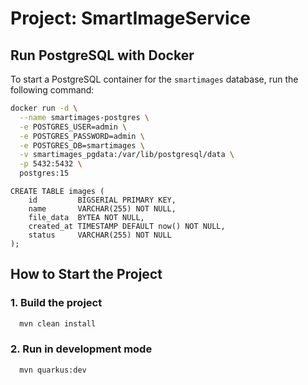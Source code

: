 # Project: SmartImageService

## Run PostgreSQL with Docker

To start a PostgreSQL container for the `smartimages` database, run the following command:

```bash
docker run -d \
  --name smartimages-postgres \
  -e POSTGRES_USER=admin \
  -e POSTGRES_PASSWORD=admin \
  -e POSTGRES_DB=smartimages \
  -v smartimages_pgdata:/var/lib/postgresql/data \
  -p 5432:5432 \
  postgres:15
```

```
CREATE TABLE images (
    id         BIGSERIAL PRIMARY KEY,
    name       VARCHAR(255) NOT NULL,
    file_data  BYTEA NOT NULL,
    created_at TIMESTAMP DEFAULT now() NOT NULL,
    status     VARCHAR(255) NOT NULL
);
```

## How to Start the Project

### 1. Build the project
```bash
  mvn clean install
```  

### 2. Run in development mode
```bash
  mvn quarkus:dev
```  
